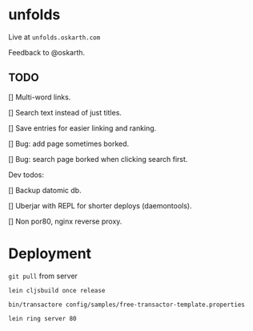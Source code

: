 # unfolds

Live at `unfolds.oskarth.com`

Feedback to @oskarth.

## TODO

[] Multi-word links.


[] Search text instead of just titles.


[] Save entries for easier linking and ranking.


[] Bug: add page sometimes borked.


[] Bug: search page borked when clicking search first.


Dev todos:

[] Backup datomic db.


[] Uberjar with REPL for shorter deploys (daemontools).


[] Non por80, nginx reverse proxy.


# Deployment

`git pull` from server

`lein cljsbuild once release`

`bin/transactore config/samples/free-transactor-template.properties`

`lein ring server 80`
